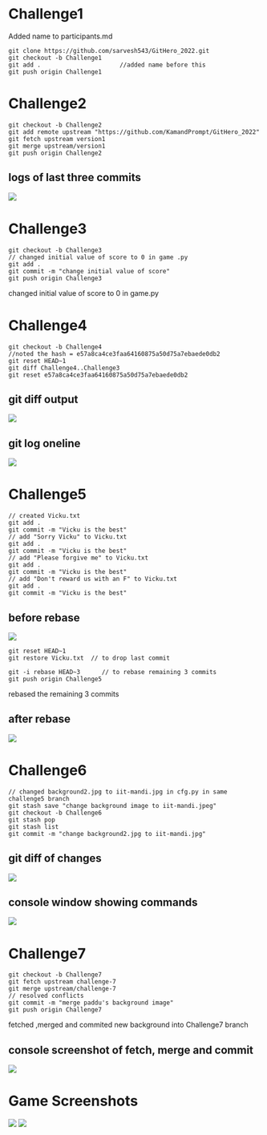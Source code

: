 # Challenge1
Added name to participants.md
```
git clone https://github.com/sarvesh543/GitHero_2022.git
git checkout -b Challenge1
git add .                      //added name before this
git push origin Challenge1
```

# Challenge2
```
git checkout -b Challenge2
git add remote upstream "https://github.com/KamandPrompt/GitHero_2022"
git fetch upstream version1
git merge upstream/version1
git push origin Challenge2
```
## logs of last three commits
![](./logs.png)

# Challenge3
```
git checkout -b Challenge3
// changed initial value of score to 0 in game .py
git add .
git commit -m "change initial value of score"
git push origin Challenge3
```
changed initial value of score to 0 in game.py

# Challenge4
```
git checkout -b Challenge4
//noted the hash = e57a8ca4ce3faa64160875a50d75a7ebaede0db2
git reset HEAD~1
git diff Challenge4..Challenge3
git reset e57a8ca4ce3faa64160875a50d75a7ebaede0db2
```
## git diff output
![](./gitdiff.png)

## git log oneline
![](./gitlogoneline-C4.png)

# Challenge5
```
// created Vicku.txt
git add .
git commit -m "Vicku is the best"
// add "Sorry Vicku" to Vicku.txt
git add .
git commit -m "Vicku is the best"
// add "Please forgive me" to Vicku.txt
git add .
git commit -m "Vicku is the best"
// add "Don't reward us with an F" to Vicku.txt
git add .
git commit -m "Vicku is the best"

```
## before rebase
![](./gitlogoneline-C5.png)

```
git reset HEAD~1
git restore Vicku.txt  // to drop last commit
```
```
git -i rebase HEAD~3      // to rebase remaining 3 commits
git push origin Challenge5
```

rebased the remaining 3 commits

## after rebase
![](./gitlogoneline2-C5.png)

# Challenge6
```
// changed background2.jpg to iit-mandi.jpg in cfg.py in same challenge5 branch
git stash save "change background image to iit-mandi.jpeg"
git checkout -b Challenge6
git stash pop
git stash list
git commit -m "change background2.jpg to iit-mandi.jpg"
```

## git diff of changes
![](./gitdiff1-C6.png)


## console window showing commands
![](./gitstashandpop.png)


# Challenge7
```
git checkout -b Challenge7
git fetch upstream challenge-7
git merge upstream/challenge-7
// resolved conflicts
git commit -m "merge paddu's background image"
git push origin Challenge7
```

fetched ,merged and commited new background into Challenge7 branch

## console screenshot of fetch, merge and commit
![](./gitmerge.png)


# Game Screenshots 

![](./game.png)
![](./game2.png)






